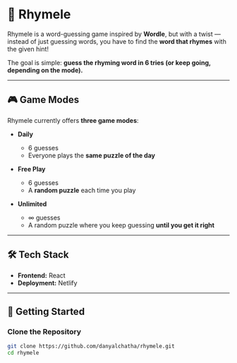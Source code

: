 # 🎵 Rhymele  

Rhymele is a word-guessing game inspired by **Wordle**, but with a twist — instead of just guessing words, you have to find the **word that rhymes** with the given hint!  

The goal is simple: **guess the rhyming word in 6 tries (or keep going, depending on the mode).**  

---

## 🎮 Game Modes  

Rhymele currently offers **three game modes**:  

- **Daily**  
  - 6 guesses  
  - Everyone plays the **same puzzle of the day**  

- **Free Play**  
  - 6 guesses  
  - A **random puzzle** each time you play  

- **Unlimited**  
  - ∞ guesses  
  - A random puzzle where you keep guessing **until you get it right**  

---

## 🛠 Tech Stack  

- **Frontend:** React  
- **Deployment:** Netlify  

---

## 🚀 Getting Started  

### Clone the Repository  
```bash
git clone https://github.com/danyalchatha/rhymele.git
cd rhymele
